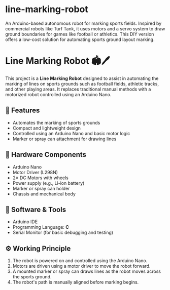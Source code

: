 # line-marking-robot
An Arduino-based autonomous robot for marking sports fields. Inspired by commercial robots like Turf Tank, it uses motors and a servo system to draw ground boundaries for games like football or athletics. This DIY version offers a low-cost solution for automating sports ground layout marking.
# Line Marking Robot 🏟️🖊️

This project is a **Line Marking Robot** designed to assist in automating the marking of lines on sports grounds such as football fields, athletic tracks, and other playing areas. It replaces traditional manual methods with a motorized robot controlled using an Arduino Nano.

## 🚀 Features

- Automates the marking of sports grounds
- Compact and lightweight design
- Controlled using an Arduino Nano and basic motor logic
- Marker or spray can attachment for drawing lines

## 🧰 Hardware Components

- Arduino Nano
- Motor Driver (L298N)
- 2× DC Motors with wheels
- Power supply (e.g., Li-ion battery)
- Marker or spray can holder
- Chassis and mechanical body

## 🧠 Software & Tools

- Arduino IDE
- Programming Language: **C**
- Serial Monitor (for basic debugging and testing)

## ⚙️ Working Principle

1. The robot is powered on and controlled using the Arduino Nano.
2. Motors are driven using a motor driver to move the robot forward.
3. A mounted marker or spray can draws lines as the robot moves across the sports ground.
4. The robot's path is manually aligned before marking begins.



